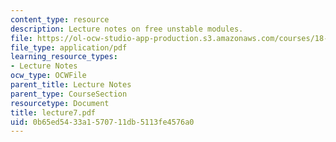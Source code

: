 ```yaml
---
content_type: resource
description: Lecture notes on free unstable modules.
file: https://ol-ocw-studio-app-production.s3.amazonaws.com/courses/18-917-topics-in-algebraic-topology-the-sullivan-conjecture-fall-2007/0b65ed5433a1570711db5113fe4576a0_lecture7.pdf
file_type: application/pdf
learning_resource_types:
- Lecture Notes
ocw_type: OCWFile
parent_title: Lecture Notes
parent_type: CourseSection
resourcetype: Document
title: lecture7.pdf
uid: 0b65ed54-33a1-5707-11db-5113fe4576a0
---
```

